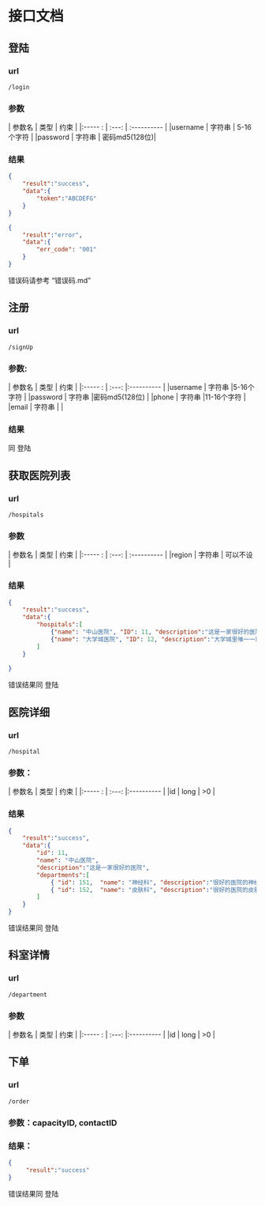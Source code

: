# 接口文档
## 登陆
### url
`/login`
### 参数
|   参数名  |    类型    |   约束       |
|:----- :  |   :---:   | :----------  |
|username  |   字符串   | 5-16个字符    |
|password  |   字符串   | 密码md5(128位)|

### 结果
```json
{
    "result":"success",
    "data":{
        "token":"ABCDEFG"
    }
}
```

```json
{
    "result":"error",
    "data":{
        "err_code": "001"
    }
}
```
错误码请参考 “错误码.md”

## 注册
### url
 `/signUp`
### 参数:
|   参数名  |    类型    |   约束       |
|:----- :  |   :---:   |:----------  |
|username  |   字符串   |5-16个字符     |
|password  |   字符串   |密码md5(128位) |
|phone     |   字符串   |11-16个字符    |
|email     |   字符串   |              |
### 结果
同 登陆

## 获取医院列表
### url
 `/hospitals`
### 参数
|   参数名  |    类型    |   约束       |
|:----- :  |   :---:   | :----------  |
|region    |   字符串   | 可以不设      |
### 结果

```json
{
    "result":"success",
    "data":{
        "hospitals":[
            {"name": "中山医院", "ID": 11, "description":"这是一家很好的医院"},
            {"name": "大学城医院", "ID": 12, "description":"大学城里唯一一家"}
        ]
    }
    
}
```
错误结果同 登陆

## 医院详细
### url
 `/hospital`
### 参数：
|   参数名  |    类型    |   约束       |
|:----- :  |   :---:   |:----------  |
|id        |   long    |  >0         |

### 结果

```json
{
    "result":"success",
    "data":{
        "id": 11,
        "name": "中山医院",
        "description":"这是一家很好的医院",
        "departments":[
            { "id": 151,  "name": "神经科", "description":"很好的医院的神经科"},
            { "id": 152,  "name": "皮肤科", "description":"很好的医院的皮肤科"}
        ]
    }
}
```
错误结果同 登陆

## 科室详情
### url
 `/department`
### 参数
|   参数名  |    类型    |   约束       |
|:----- :  |   :---:   |:----------  |
|id        |   long    |  >0         |


## 下单
### url
`/order`
### 参数：capacityID, contactID
### 结果：
```json
{
     "result":"success"
}
```
错误结果同 登陆

